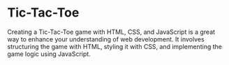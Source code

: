 # Tic-Tac-Toe
Creating a Tic-Tac-Toe game with HTML, CSS, and JavaScript is a great way to enhance your understanding of web development. It involves structuring the game with HTML, styling it with CSS, and implementing the game logic using JavaScript.

